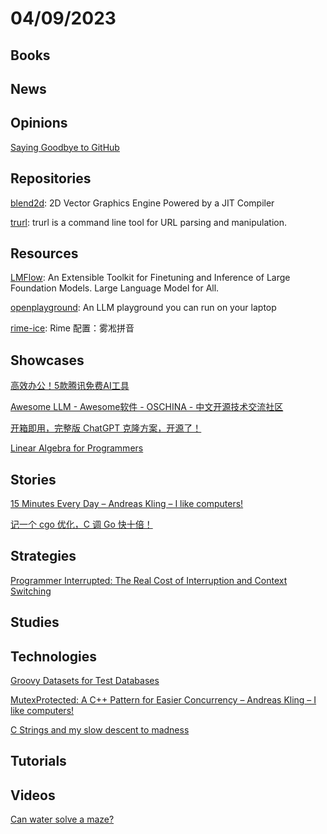 # 04/09/2023

## Books

## News

## Opinions
[Saying Goodbye to GitHub](https://ersei.net/en/blog/bye-bye-github)

## Repositories
[blend2d](https://github.com/blend2d/blend2d): 2D Vector Graphics Engine Powered by a JIT Compiler

[trurl](https://github.com/curl/trurl): trurl is a command line tool for URL parsing and manipulation.

## Resources
[LMFlow](https://github.com/OptimalScale/LMFlow): An Extensible Toolkit for Finetuning and Inference of Large Foundation Models. Large Language Model for All.

[openplayground](https://github.com/nat/openplayground): An LLM playground you can run on your laptop

[rime-ice](https://github.com/iDvel/rime-ice): Rime 配置：雾凇拼音

## Showcases
[高效办公！5款腾讯免费AI工具](https://mp.weixin.qq.com/s/K3PAKyAWcXkDi-pLvXFqBg)

[Awesome LLM - Awesome软件 - OSCHINA - 中文开源技术交流社区](https://www.oschina.net/project/awesome?columnId=51)

[开箱即用，完整版 ChatGPT 克隆方案，开源了！](https://mp.weixin.qq.com/s/C9b_oZu9jpw0oObEuDmd9w)

[Linear Algebra for Programmers](https://www.linearalgebraforprogrammers.com/)

## Stories
[15 Minutes Every Day – Andreas Kling – I like computers!](https://awesomekling.github.io/15-minutes-every-day/)

[记一个 cgo 优化，C 调 Go 快十倍！](https://mp.weixin.qq.com/s/a3J-MDlrN-5DD6kDkDc_Og)

## Strategies
[Programmer Interrupted: The Real Cost of Interruption and Context Switching](https://contextkeeper.io/blog/the-real-cost-of-an-interruption-and-context-switching/)

## Studies

## Technologies
[Groovy Datasets for Test Databases](https://redis.com/blog/datasets-for-test-databases/)

[MutexProtected: A C++ Pattern for Easier Concurrency – Andreas Kling – I like computers!](https://awesomekling.github.io/MutexProtected-A-C++-Pattern-for-Easier-Concurrency/)

[C Strings and my slow descent to madness](https://www.deusinmachina.net/p/c-strings-and-my-slow-descent-to)

## Tutorials

## Videos
[Can water solve a maze?](https://www.youtube.com/watch?v=81ebWToAnvA)
